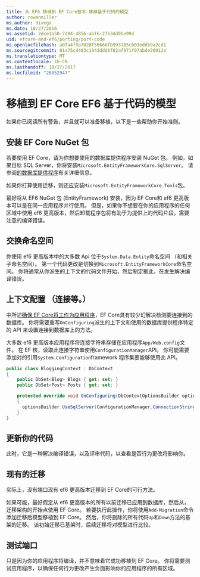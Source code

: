 ```yaml
---
title: 从 EF6 移植到 EF Core技术-移植基于代码的模型
author: rowanmiller
ms.author: divega
ms.date: 10/27/2016
ms.assetid: 2dce1a50-7d84-4856-abf6-2763dd9be99d
uid: efcore-and-ef6/porting/port-code
ms.openlocfilehash: a0fa4f9a7028f56666fb993185cb03eddb9a2cd1
ms.sourcegitcommit: 01a75cd483c1943ddd6f82af971f07abde20912e
ms.translationtype: MT
ms.contentlocale: zh-CN
ms.lasthandoff: 10/27/2017
ms.locfileid: "26052947"
---
```

# <a name="porting-an-ef6-code-based-model-to-ef-core"></a>移植到 EF Core EF6 基于代码的模型

如果你已阅读所有警告，并且就可以准备移植，以下是一些帮助你开始准则。

## <a name="install-ef-core-nuget-packages"></a>安装 EF Core NuGet 包

若要使用 EF Core，请为你想要使用的数据库提供程序安装 NuGet 包。 例如，如果目标 SQL Server，你将安装`Microsoft.EntityFrameworkCore.SqlServer`。 请参阅[的数据库提供程序](../../core/providers/index.md)有关详细信息。

如果你打算使用迁移，则还应安装`Microsoft.EntityFrameworkCore.Tools`包。

最好将从 EF6 NuGet 包 (EntityFramework) 安装，因为 EF Core和 ef6 更高版本可以是在同一应用程序并行使用。 但是，如果你不想要在你的应用程序的任何区域中使用 ef6 更高版本，然后卸载程序包将有助于为提供上的代码片段，需要注意的编译错误。

## <a name="swap-namespaces"></a>交换命名空间

你使用 ef6 更高版本中的大多数 Api 位于`System.Data.Entity`命名空间 （和相关子命名空间）。 第一个代码更改是切换到`Microsoft.EntityFrameworkCore`命名空间。 你将通常从你派生的上下文的代码文件开始，然后制定据此，在发生解决编译错误。

## <a name="context-configuration-connection-etc"></a>上下文配置 （连接等。）

中所述[确保 EF Core将工作为应用程序](ensure-requirements.md)，EF Core具有较少幻解决检测要连接到的数据库。 你将需要重写`OnConfiguring`派生的上下文和使用的数据库提供程序特定的 API 来设置连接到数据库上的方法。

大多数 ef6 更高版本应用程序将连接字符串存储在应用程序`App/Web.config`文件。 在 EF 核，读取此连接字符串使用`ConfigurationManager`API。 你可能需要添加对的引用`System.Configuration`framework 程序集要能够使用此 API。

``` csharp
public class BloggingContext : DbContext
{
    public DbSet<Blog> Blogs { get; set; }
    public DbSet<Post> Posts { get; set; }

    protected override void OnConfiguring(DbContextOptionsBuilder optionsBuilder)
    {
      optionsBuilder.UseSqlServer(ConfigurationManager.ConnectionStrings["BloggingDatabase"].ConnectionString);
    }
}
```

## <a name="update-your-code"></a>更新你的代码

此时，它是一种解决编译错误，以及评审代码，以查看是否行为更改将影响你。

## <a name="existing-migrations"></a>现有的迁移

实际上，没有端口现有 ef6 更高版本迁移到 EF Core的可行方法。

如果可能，最好假定从 ef6 更高版本的所有以前迁移已应用到数据库，然后从，迁移架构的开始点使用 EF Core。 若要执行此操作，你将使用`Add-Migration`命令添加迁移后模型移植到 EF Core。 然后，你将删除的所有代码`Up`和`Down`方法的基架的迁移。 该初始迁移已基架时，后续迁移将对模型进行比较。

## <a name="test-the-port"></a>测试端口

只是因为你的应用程序将编译，并不意味着它成功移植到 EF Core。 你将需要测试应用程序，以确保任何行为更改产生负面影响你的应用程序的所有区域。
